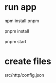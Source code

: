 # run app
npm install pnpm
<br></br>
pnpm install
<br></br>
pnpm start

# create files
src/http/config.json
